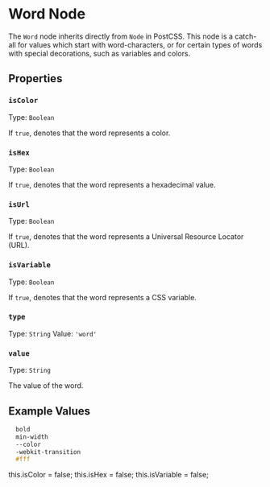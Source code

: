 # Word Node

The `Word` node inherits directly from `Node` in PostCSS. This node is a catch-all for values which start with word-characters, or for certain types of words with special decorations, such as variables and colors.

## Properties

### `isColor`

Type: `Boolean`<br>

If `true`, denotes that the word represents a color.

### `isHex`

Type: `Boolean`<br>

If `true`, denotes that the word represents a hexadecimal value.

### `isUrl`

Type: `Boolean`<br>

If `true`, denotes that the word represents a Universal Resource Locator (URL).

### `isVariable`

Type: `Boolean`<br>

If `true`, denotes that the word represents a CSS variable.

### `type`

Type: `String`
Value: `'word'`

### `value`

Type: `String`<br>

The value of the word.

## Example Values

```css
  bold
  min-width
  --color
  -webkit-transition
  #fff
```

this.isColor = false;
this.isHex = false;
this.isVariable = false;
